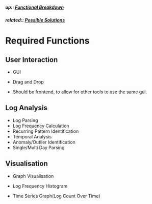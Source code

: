 ##### up:: [Functional Breakdown](../functional_breakdown.md)

##### related:: [Possible Solutions](./possible_solutions.md)

# Required Functions

## User Interaction

- GUI

- Drag and Drop

- Should be frontend, to allow for other tools to use the same gui.

## Log Analysis

- Log Parsing
- Log Frequency Calculation
- Recurring Pattern Identification
- Temporal Analysis
- Anomaly/Outlier Identification
- Single/Multi Day Parsing

## Visualisation

- Graph Visualisation

- Log Frequency Histogram

- Time Series Graph(Log Count Over Time)
